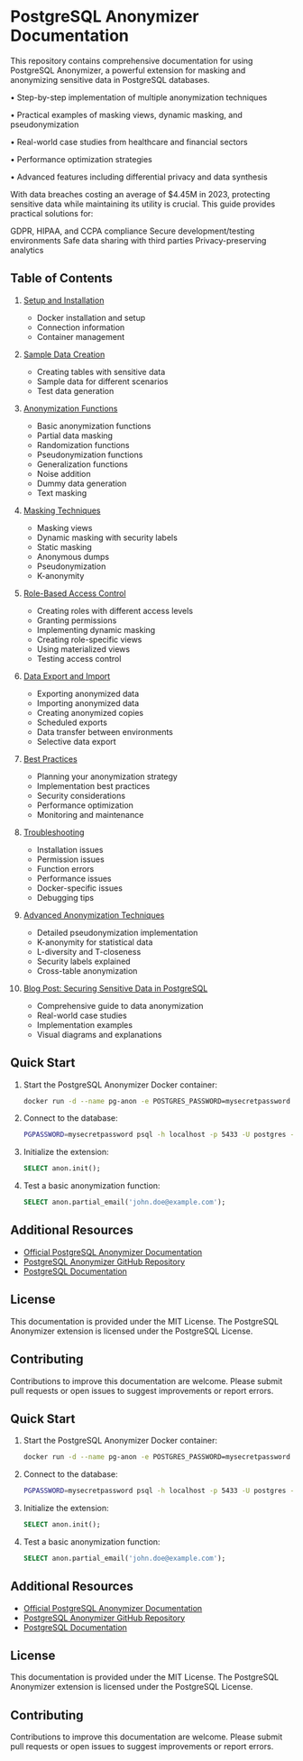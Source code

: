 # PostgreSQL Anonymizer Documentation

This repository contains comprehensive documentation for using PostgreSQL Anonymizer, a powerful extension for masking and anonymizing sensitive data in PostgreSQL databases.

• Step-by-step implementation of multiple anonymization techniques 

• Practical examples of masking views, dynamic masking, and pseudonymization 

• Real-world case studies from healthcare and financial sectors 

• Performance optimization strategies 

• Advanced features including differential privacy and data synthesis

With data breaches costing an average of $4.45M in 2023, protecting sensitive data while maintaining its utility is crucial. This guide provides practical solutions for:

GDPR, HIPAA, and CCPA compliance
Secure development/testing environments
Safe data sharing with third parties
Privacy-preserving analytics

## Table of Contents

1. [Setup and Installation](01_setup_docker.md)
   - Docker installation and setup
   - Connection information
   - Container management

2. [Sample Data Creation](02_sample_data_creation.md)
   - Creating tables with sensitive data
   - Sample data for different scenarios
   - Test data generation

3. [Anonymization Functions](03_anonymization_functions.md)
   - Basic anonymization functions
   - Partial data masking
   - Randomization functions
   - Pseudonymization functions
   - Generalization functions
   - Noise addition
   - Dummy data generation
   - Text masking

4. [Masking Techniques](04_masking_techniques.md)
   - Masking views
   - Dynamic masking with security labels
   - Static masking
   - Anonymous dumps
   - Pseudonymization
   - K-anonymity

5. [Role-Based Access Control](05_role_based_access.md)
   - Creating roles with different access levels
   - Granting permissions
   - Implementing dynamic masking
   - Creating role-specific views
   - Using materialized views
   - Testing access control

6. [Data Export and Import](06_data_export_import.md)
   - Exporting anonymized data
   - Importing anonymized data
   - Creating anonymized copies
   - Scheduled exports
   - Data transfer between environments
   - Selective data export

7. [Best Practices](07_best_practices.md)
   - Planning your anonymization strategy
   - Implementation best practices
   - Security considerations
   - Performance optimization
   - Monitoring and maintenance

8. [Troubleshooting](08_troubleshooting.md)
   - Installation issues
   - Permission issues
   - Function errors
   - Performance issues
   - Docker-specific issues
   - Debugging tips

9. [Advanced Anonymization Techniques](09_advanced_anonymization_techniques.md)
   - Detailed pseudonymization implementation
   - K-anonymity for statistical data
   - L-diversity and T-closeness
   - Security labels explained
   - Cross-table anonymization

10. [Blog Post: Securing Sensitive Data in PostgreSQL](10_blog_post.md)
    - Comprehensive guide to data anonymization
    - Real-world case studies
    - Implementation examples
    - Visual diagrams and explanations

## Quick Start

1. Start the PostgreSQL Anonymizer Docker container:
   ```bash
   docker run -d --name pg-anon -e POSTGRES_PASSWORD=mysecretpassword -p 5433:5432 registry.gitlab.com/dalibo/postgresql_anonymizer:stable
   ```

2. Connect to the database:
   ```bash
   PGPASSWORD=mysecretpassword psql -h localhost -p 5433 -U postgres -d postgres
   ```

3. Initialize the extension:
   ```sql
   SELECT anon.init();
   ```

4. Test a basic anonymization function:
   ```sql
   SELECT anon.partial_email('john.doe@example.com');
   ```

## Additional Resources

- [Official PostgreSQL Anonymizer Documentation](https://postgresql-anonymizer.readthedocs.io/)
- [PostgreSQL Anonymizer GitHub Repository](https://gitlab.com/dalibo/postgresql_anonymizer)
- [PostgreSQL Documentation](https://www.postgresql.org/docs/)

## License

This documentation is provided under the MIT License. The PostgreSQL Anonymizer extension is licensed under the PostgreSQL License.

## Contributing

Contributions to improve this documentation are welcome. Please submit pull requests or open issues to suggest improvements or report errors.

## Quick Start

1. Start the PostgreSQL Anonymizer Docker container:
   ```bash
   docker run -d --name pg-anon -e POSTGRES_PASSWORD=mysecretpassword -p 5433:5432 registry.gitlab.com/dalibo/postgresql_anonymizer:stable
   ```

2. Connect to the database:
   ```bash
   PGPASSWORD=mysecretpassword psql -h localhost -p 5433 -U postgres -d postgres
   ```

3. Initialize the extension:
   ```sql
   SELECT anon.init();
   ```

4. Test a basic anonymization function:
   ```sql
   SELECT anon.partial_email('john.doe@example.com');
   ```

## Additional Resources

- [Official PostgreSQL Anonymizer Documentation](https://postgresql-anonymizer.readthedocs.io/)
- [PostgreSQL Anonymizer GitHub Repository](https://gitlab.com/dalibo/postgresql_anonymizer)
- [PostgreSQL Documentation](https://www.postgresql.org/docs/)

## License

This documentation is provided under the MIT License. The PostgreSQL Anonymizer extension is licensed under the PostgreSQL License.

## Contributing

Contributions to improve this documentation are welcome. Please submit pull requests or open issues to suggest improvements or report errors.
